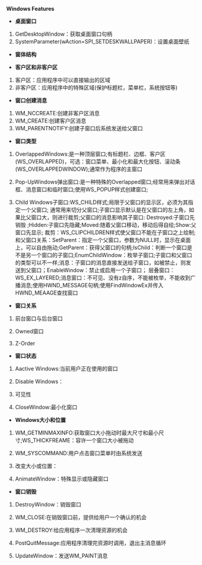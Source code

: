 
**Windows Features**

* **桌面窗口**

1. GetDesktopWindow：获取桌面窗口句柄
2. SystemParameter(wAction=SPI_SETDESKWALLPAPER)：设置桌面壁纸

* **窗体结构**

* **客户区和非客户区**

1. 客户区：应用程序中可以直接输出的区域
2. 非客户区：应用程序中的特殊区域(保护标题栏，菜单栏，系统按钮等)

* **窗口创建消息**

1. WM_NCCREATE:创建非客户区消息
2. WM_CREATE:创建客户区消息
3. WM_PARENTNOTIFY:创建子窗口后系统发送给父窗口

* **窗口类型**

1. OverlappedWindows:是一种顶层窗口;有标题栏、边框、客户区(WS_OVERLAPPED)，可选：窗口菜单、最小化和最大化按钮、滚动条(WS_OVERLAPPEDWINDOW);通常作为程序的主窗口

2. Pop-UpWindows弹出窗口:是一种特殊的Overlapped窗口;经常用来弹出对话框、消息窗口和临时窗口;使用WS_POPUP样式创建窗口;

3. Child Windows子窗口:WS_CHILD样式;局限于父窗口的显示区，必须为其指定一个父窗口;
通常用来切分父窗口;子窗口显示默认是在父窗口的左上角，如果比父窗口大，则进行裁剪;父窗口的消息影响其子窗口: Destroyed:子窗口先销毁 ;Hidden:子窗口先隐藏;Moved:随着父窗口移动，移动后得自绘;Show:父窗口先显示; 裁剪：WS_CLIPCHILDREN样式使父窗口不能在子窗口之上绘制;和父窗口关系：SetParent：指定一个父窗口，参数为NULL时，显示在桌面上，可以自由拖动;GetParent：获得父窗口的句柄;IsChild：判断一个窗口是不是另一个窗口的子窗口;EnumChildWindow：枚举子窗口;子窗口和父窗口的类型可以不一样;消息：子窗口的消息直接发送给子窗口，如被禁止，则发送到父窗口；EnableWindow：禁止或启用一个子窗口；
层叠窗口：WS_EX_LAYERED;消息窗口：不可见、没有z自序，不能被枚举，不能收到广播消息;使用HWND_MESSAGE句柄;使用FindWindowEx并传入HWND_MEAAGE查找窗口

* **窗口关系**

1. 前台窗口与后台窗口

2. Owned窗口

3. Z-Order

* **窗口状态**

1. Aactive Windows:当前用户正在使用的窗口

2. Disable Windows：

3. 可见性

4. CloseWindow:最小化窗口

* **Windows大小和位置**

1. WM_GETMINMAXINFO:获取窗口大小拖动时最大尺寸和最小尺寸;WS_THICKFREAME：容许一个窗口大小被拖动

2. WM_SYSCOMMAND:用户点击窗口菜单时由系统发送

3. 改变大小或位置：

4. AnimateWindow：特殊显示或隐藏窗口

* **窗口销毁**

1. DestroyWindow：销毁窗口

2. WM_CLOSE:在销毁窗口前，提供给用户一个确认的机会

3. WM_DESTROY:给应用程序一次清理资源的机会

4. PostQuitMessage:应用程序清理完资源时调用，退出主消息循环

5. UpdateWindow：发送WM_PAINT消息
